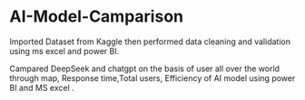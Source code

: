# AI-Model-Camparison

Imported Dataset from Kaggle then performed data cleaning and validation using ms excel and power BI.

Campared DeepSeek and chatgpt on the basis of user all over the world through map, Response time,Total users, Efficiency of AI model using power BI and MS excel .
